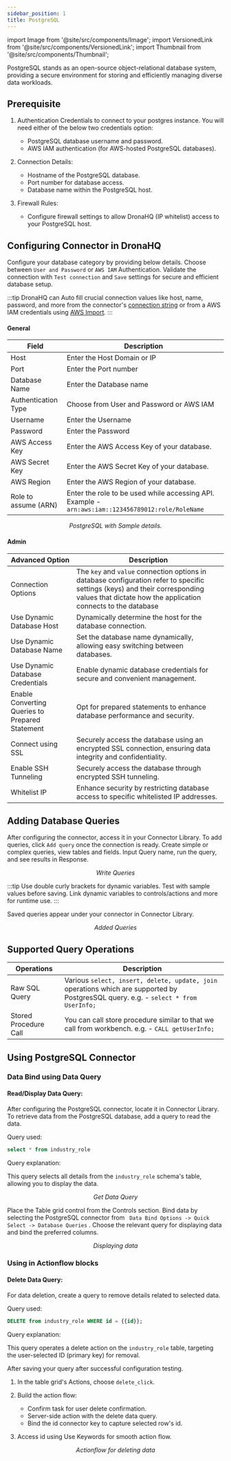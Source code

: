 ```yaml
---
sidebar_position: 1
title: PostgreSQL
---
```


import Image from '@site/src/components/Image'; import VersionedLink from '@site/src/components/VersionedLink'; import
Thumbnail from '@site/src/components/Thumbnail';

PostgreSQL stands as an open-source object-relational database system, providing a secure environment for storing and
efficiently managing diverse data workloads.

## Prerequisite

1. Authentication Credentials to connect to your postgres instance. You will need either of the below two credentials
   option:

   - PostgreSQL database username and password.
   - AWS IAM authentication (for AWS-hosted PostgreSQL databases).

2. Connection Details:

   - Hostname of the PostgreSQL database.
   - Port number for database access.
   - Database name within the PostgreSQL host.

3. Firewall Rules:
   - Configure firewall settings to allow DronaHQ (IP whitelist) access to your PostgreSQL host.

## Configuring Connector in DronaHQ

Configure your database category by providing below details. Choose between `User and Password` or `AWS IAM`
Authentication. Validate the connection with `Test connection` and `Save` settings for secure and efficient database
setup.

:::tip 
DronaHQ can Auto fill crucial connection values like host, name, password, and more from the connector's
[connection string](https://www.postgresql.org/docs/current/libpq-connect.html#LIBPQ-CONNSTRING) or from a AWS IAM
credentials using [AWS Import](/datasource-concepts/aws-import). 
:::

#### General

| Field                | Description                                                                                        |
| -------------------- | -------------------------------------------------------------------------------------------------- |
| Host                 | Enter the Host Domain or IP                                                                        |
| Port                 | Enter the Port number                                                                              |
| Database Name        | Enter the Database name                                                                            |
| Authentication Type  | Choose from User and Password or AWS IAM                                                           |
| Username             | Enter the Username                                                                                 |
| Password             | Enter the Password                                                                                 |
| AWS Access Key       | Enter the AWS Access Key of your database.                                                         |
| AWS Secret Key       | Enter the AWS Secret Key of your database.                                                         |
| AWS Region           | Enter the AWS Region of your database.                                                             |
| Role to assume (ARN) | Enter the role to be used while accessing API. Example - `arn:aws:iam::123456789012:role/RoleName` |

<figure>
  <Thumbnail src="/img/reference/connectors/postgresql/details.png" alt="PostgreSQL with Sample details." />
  <figcaption align = "center"><i>PostgreSQL with Sample details.</i></figcaption>
</figure>

#### Admin

| Advanced Option                                                                                                                                  | Description                                                                                                                                                                                   |
| ------------------------------------------------------------------------------------------------------------------------------------------------ | --------------------------------------------------------------------------------------------------------------------------------------------------------------------------------------------- |
| Connection Options                                                                                                                               | The `key` and `value` connection options in database configuration refer to specific settings (keys) and their corresponding values that dictate how the application connects to the database |
| Use Dynamic Database Host                                                                                                                        | Dynamically determine the host for the database connection.                                                                                                                                   |
| Use Dynamic Database Name                                                                                                                        | Set the database name dynamically, allowing easy switching between databases.                                                                                                                 |
| <VersionedLink to = "/datasource-concepts/dynamic-credentials/#configure-dynamic-credentials"> Use Dynamic Database Credentials </VersionedLink> | Enable dynamic database credentials for secure and convenient management.                                                                                                                     |
| <VersionedLink to = "/datasource-concepts/prepared-statements/"> Enable Converting Queries to Prepared Statement </VersionedLink>                | Opt for prepared statements to enhance database performance and security.                                                                                                                     |
| <VersionedLink to = "/datasource-concepts/ssl-configurations/"> Connect using SSL </VersionedLink>                                               | Securely access the database using an encrypted SSL connection, ensuring data integrity and confidentiality.                                                                                  |
| <VersionedLink to = "/datasource-concepts/ssh-tunneling/"> Enable SSH Tunneling </VersionedLink>                                                 | Securely access the database through encrypted SSH tunneling.                                                                                                                                 |
| <VersionedLink to = "/datasource-concepts/whitelisting-dronahq-ip/"> Whitelist IP </VersionedLink>                                               | Enhance security by restricting database access to specific whitelisted IP addresses.                                                                                                         |

## Adding Database Queries

After configuring the connector, access it in your Connector Library. To add queries, click `Add query` once the
connection is ready. Create simple or complex queries, view tables and fields. Input Query name, run the query, and see
results in Response.

<figure>
  <Thumbnail src="/img/reference/connectors/postgresql/data-query.jpeg" alt="Write Queries" />
  <figcaption align = "center"><i>Write Queries</i></figcaption>
</figure>

:::tip 
Use double curly brackets for dynamic variables. Test with sample values before saving. Link dynamic variables to
controls/actions and more for runtime use. 
:::

Saved queries appear under your connector in Connector Library.

<figure>
  <Thumbnail src="/img/reference/connectors/postgresql/queries.jpeg" alt="Added Queries" />
  <figcaption align = "center"><i>Added Queries</i></figcaption>
</figure>

## Supported Query Operations

| Operations            | Description                                                                                                                          |
| --------------------- | ------------------------------------------------------------------------------------------------------------------------------------ |
| Raw SQL Query         | Various `select, insert, delete, update, join` operations which are supported by PostgresSQL query. e.g. - `select * from UserInfo;` |
| Stored Procedure Call | You can call store procedure similar to that we call from workbench. e.g. - `CALL getUserInfo;`                                      |

## Using PostgreSQL Connector

### Data Bind using Data Query

#### Read/Display Data Query:

After configuring the PostgreSQL connector, locate it in Connector Library. To retrieve data from the PostgreSQL
database, add a query to read the data.

Query used:

```sql
select * from industry_role
```

Query explanation:

This query selects all details from the `industry_role` schema's table, allowing you to display the data.

<figure>
  <Thumbnail src="/img/reference/connectors/postgresql/get-data.png" alt="Get Data Query" />
  <figcaption align = "center"><i>Get Data Query</i></figcaption>
</figure>

Place the Table grid control from the Controls section. Bind data by selecting the PostgreSQL connector from
` Data Bind Options -> Quick Select -> Database Queries` . Choose the relevant query for displaying data and bind the
preferred columns.

<figure>
  <Thumbnail src="/img/reference/connectors/postgresql/display.png" alt="Displaying data" />
  <figcaption align = "center"><i>Displaying data</i></figcaption>
</figure>

### Using in Actionflow blocks

#### Delete Data Query:

For data deletion, create a query to remove details related to selected data.

Query used:

```sql
DELETE from industry_role WHERE id = {{id}};
```

Query explanation:

This query operates a delete action on the `industry_role` table, targeting the user-selected ID (primary key) for
removal.

After saving your query after successful configuration testing.

1. In the table grid's Actions, choose `delete_click`.

2. Build the action flow:

   - Confirm task for user delete confirmation.
   - Server-side action with the delete data query.
   - Bind the id connector key to capture selected row's id.

3. Access id using Use Keywords for smooth action flow.

<figure>
  <Thumbnail src="/img/reference/connectors/postgresql/delete.png" alt="Actionflow for deleting data" />
  <figcaption align = "center"><i>Actionflow for deleting data</i></figcaption>
</figure>
